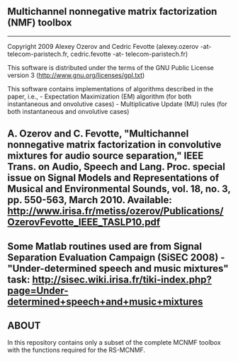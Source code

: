 Multichannel nonnegative matrix factorization (NMF) toolbox
-----------------------------------------------------------

------------------------------------------------------------------------------------------------------
Copyright 2009 Alexey Ozerov and Cedric Fevotte
(alexey.ozerov -at- telecom-paristech.fr, cedric.fevotte -at- telecom-paristech.fr)

This software is distributed under the terms of the GNU Public License
version 3 (http://www.gnu.org/licenses/gpl.txt)

This software contains implementations of algorithms described in the paper, i.e.,
    - Expectation Maximization (EM) algorithm (for both instantaneous and onvolutive cases)
    - Multiplicative Update (MU) rules (for both instantaneous and onvolutive cases)

A. Ozerov and C. Fevotte,
"Multichannel nonnegative matrix factorization in convolutive mixtures for audio source separation,"
IEEE Trans. on Audio, Speech and Lang. Proc. special issue on Signal Models and Representations
of Musical and Environmental Sounds, vol. 18, no. 3, pp. 550-563, March 2010.
Available: http://www.irisa.fr/metiss/ozerov/Publications/OzerovFevotte_IEEE_TASLP10.pdf
------------------------------------------------------------------------------------------------------
Some Matlab routines used are from
Signal Separation Evaluation Campaign (SiSEC 2008) - "Under-determined speech and music mixtures" task:
    http://sisec.wiki.irisa.fr/tiki-index.php?page=Under-determined+speech+and+music+mixtures
------------------------------------------------------------------------------------------------------

ABOUT
------------
In this repository contains only a subset of the complete MCNMF toolbox with the functions required for the RS-MCNMF.